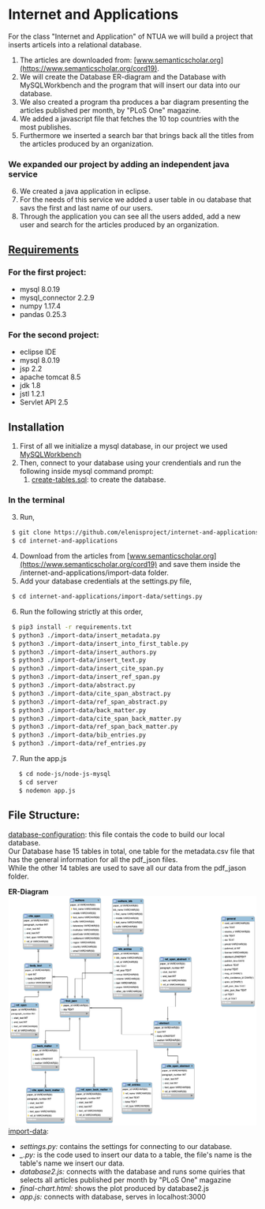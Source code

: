 # Internet and Applications
For the class "Internet and Application" of NTUA we will build a project that inserts articels into a relational database.
1. The articles are downloaded from: [www.semanticscholar.org](https://www.semanticscholar.org/cord19). 
2. We will create the Database ER-diagram and the Database with MySQLWorkbench and the program that will insert our data into our database.
3. We also created a program tha produces a bar diagram presenting the articles published per month, by "PLoS One" magazine.
4. We added a javascript file that fetches the 10 top countries with the most publishes.
5. Furthermore we inserted a search bar that brings back all the titles from the articles produced by an organization.

### We expanded our project by adding an independent java service
6. We created a java application in eclipse.
7. For the needs of this service we added a user table in ou database that savs the first and last name of our users.
8. Through the application you can see all the users added, add a new user and search for the articles produced by an organization.


## [Requirements](requirements.txt)
### For the first project:
- mysql 8.0.19
- mysql_connector 2.2.9
- numpy 1.17.4
- pandas 0.25.3

### For the second project:
- eclipse IDE
- mysql 8.0.19
- jsp 2.2
- apache tomcat 8.5
- jdk 1.8
- jstl 1.2.1
- Servlet API 2.5

## Installation
1. First of all we initialize a mysql database, in our project we used [MySQLWorkbench](https://www.mysql.com/products/workbench/)
2. Then, connect to your database using your crendentials and run the following inside mysql command prompt:
   1. [create-tables.sql](database-configuration/create-tables.sql): to create the database.
   
### In the terminal

3. Run,

```bash
 $ git clone https://github.com/elenisproject/internet-and-applications.git
 $ cd internet-and-applications
```

4. Download from the articles from [www.semanticscholar.org](https://www.semanticscholar.org/cord19) and save them inside the /internet-and-applications/import-data folder.
5. Add your database credentials at the settings.py file,
```bash
 $ cd internet-and-applications/import-data/settings.py
```
6. Run the following strictly at this order,

```bash
 $ pip3 install -r requirements.txt
 $ python3 ./import-data/insert_metadata.py
 $ python3 ./import-data/insert_into_first_table.py
 $ python3 ./import-data/insert_authors.py
 $ python3 ./import-data/insert_text.py
 $ python3 ./import-data/insert_cite_span.py
 $ python3 ./import-data/insert_ref_span.py
 $ python3 ./import-data/abstract.py
 $ python3 ./import-data/cite_span_abstract.py
 $ python3 ./import-data/ref_span_abstract.py
 $ python3 ./import-data/back_matter.py
 $ python3 ./import-data/cite_span_back_matter.py
 $ python3 ./import-data/ref_span_back_matter.py
 $ python3 ./import-data/bib_entries.py
 $ python3 ./import-data/ref_entries.py
```

7. Run the app.js
```bash
   $ cd node-js/node-js-mysql
   $ cd server
   $ nodemon app.js
```

## File Structure:
[database-configuration](https://github.com/elenisproject/internet-and-applications/tree/master/database-configuration):
this file contais the code to build our local database.<br />
Our Database hase 15 tables in total, one table for the metadata.csv file that has the general information for all the pdf_json files. <br />
While the other 14 tables are used to save all our data from the pdf_jason folder. <br />

**ER-Diagram** <br />
 ![](img/Database_ER.png)
[import-data](https://github.com/elenisproject/internet-and-applications/tree/master/import%20data):
 
 - *settings.py:* contains the settings for connecting to our database.
 - *_.py:* is the code used to insert our data to a table, the file's name is the table's name we insert our data.
 - *database2.js:* connects with the database and runs some quiries that selects all articles published per month by "PLoS One" magazine
 - *final-chart.html:* shows the plot produced by database2.js
 - *app.js:* connects with database, serves in localhost:3000
